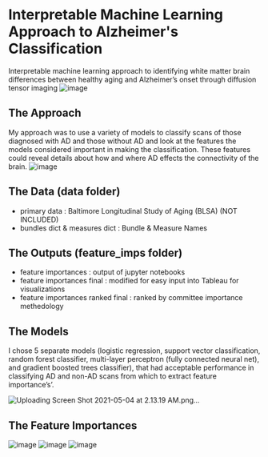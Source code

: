 # Interpretable Machine Learning Approach to Alzheimer's Classification
Interpretable machine learning approach to identifying white matter brain differences between healthy aging and Alzheimer’s onset through diffusion tensor imaging
![image](https://user-images.githubusercontent.com/54241448/116970200-29605280-ac7d-11eb-837e-794cc2e4822d.png)

## The Approach 
My approach was to use a variety of models to classify scans of those diagnosed with AD and those without AD and look at the features the models considered important in making the classification. These features could reveal details about how and where AD effects the connectivity of the brain.
![image](https://user-images.githubusercontent.com/54241448/116971049-9cb69400-ac7e-11eb-8ed6-e709cd90a87e.png)

## The Data (data folder)
- primary data : Baltimore Longitudinal Study of Aging (BLSA) (NOT INCLUDED)
- bundles dict & measures dict : Bundle & Measure Names

## The Outputs (feature_imps folder)
- feature importances : output of jupyter notebooks
- feature importances final : modified for easy input into Tableau for visualizations
- feature importances ranked final : ranked by committee importance methedology

## The Models
I chose 5 separate models (logistic regression, support vector classification, random forest classifier, multi-layer perceptron (fully connected neural net), and gradient boosted trees classifier), that had acceptable performance in classifying AD and non-AD scans from which to extract feature importance’s’.

![Uploading Screen Shot 2021-05-04 at 2.13.19 AM.png…]()

## The Feature Importances
![image](https://user-images.githubusercontent.com/54241448/116970989-84df1000-ac7e-11eb-99cc-985aa3a9e232.png)
![image](https://user-images.githubusercontent.com/54241448/116970998-87da0080-ac7e-11eb-821c-c6ffe038afdf.png)
![image](https://user-images.githubusercontent.com/54241448/116971003-8ad4f100-ac7e-11eb-8121-803171c20dfa.png)



